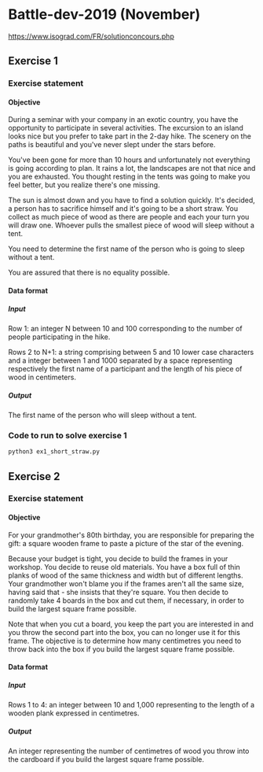 # Battle-dev-2019 (November)

https://www.isograd.com/FR/solutionconcours.php

## Exercise 1

### Exercise statement

#### Objective
During a seminar with your company in an exotic country, you have the
opportunity to participate in several activities. The excursion to an island looks
nice but you prefer to take part in the 2-day hike. The scenery on the paths is
beautiful and you've never slept under the stars before.

You've been gone for more than 10 hours and unfortunately not everything is
going according to plan. It rains a lot, the landscapes are not that nice and you are
exhausted. You thought resting in the tents was going to make you feel better, but
you realize there's one missing.

The sun is almost down and you have to find a solution quickly. It's decided, a
person has to sacrifice himself and it's going to be a short straw. You collect as
much piece of wood as there are people and each your turn you will draw one.
Whoever pulls the smallest piece of wood will sleep without a tent.

You need to determine the first name of the person who is going to sleep without
a tent.

You are assured that there is no equality possible.

#### Data format

##### Input
Row 1: an integer N between 10 and 100 corresponding to the number of people
participating in the hike.

Rows 2 to N+1: a string comprising between 5 and 10 lower case characters and
a integer between 1 and 1000 separated by a space representing respectively the
first name of a participant and the length of his piece of wood in centimeters.

##### Output
The first name of the person who will sleep without a tent.

### Code to run to solve exercise 1

```python
python3 ex1_short_straw.py
```


## Exercise 2

### Exercise statement

#### Objective
For your grandmother's 80th birthday, you are responsible for preparing the gift: a
square wooden frame to paste a picture of the star of the evening.

Because your budget is tight, you decide to build the frames in your workshop. You
decide to reuse old materials. You have a box full of thin planks of wood of the same
thickness and width but of different lengths. Your grandmother won't blame you if the
frames aren't all the same size, having said that - she insists that they're square.
You then decide to randomly take 4 boards in the box and cut them, if necessary, in
order to build the largest square frame possible.

Note that when you cut a board, you keep the part you are interested in and you throw
the second part into the box, you can no longer use it for this frame.
The objective is to determine how many centimetres you need to throw back into the
box if you build the largest square frame possible.

#### Data format

##### Input
Rows 1 to 4: an integer between 10 and 1,000 representing to the length of a wooden
plank expressed in centimetres.

##### Output
An integer representing the number of centimetres of wood you throw into the
cardboard if you build the largest square frame possible.
